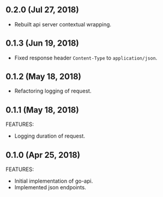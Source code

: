 ## 0.2.0 (Jul 27, 2018)

  * Rebuilt api server contextual wrapping.

## 0.1.3 (Jun 19, 2018)

  * Fixed response header `Content-Type` to `application/json`.

## 0.1.2 (May 18, 2018)

  * Refactoring logging of request.

## 0.1.1 (May 18, 2018)

FEATURES:

  * Logging duration of request.

## 0.1.0 (Apr 25, 2018)

FEATURES:

  * Initial implementation of go-api.
  * Implemented json endpoints.
